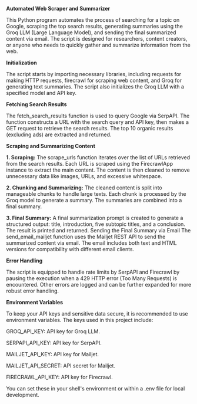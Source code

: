**Automated Web Scraper and Summarizer**


This Python program automates the process of searching for a topic on Google, scraping the top search results, generating summaries using the Groq LLM (Large Language Model), and sending the final summarized content via email. The script is designed for researchers, content creators, or anyone who needs to quickly gather and summarize information from the web.


**Initialization**

The script starts by importing necessary libraries, including requests for making HTTP requests, firecrawl for scraping web content, and Groq for generating text summaries. The script also initializes the Groq LLM with a specified model and API key.

**Fetching Search Results**

The fetch_search_results function is used to query Google via SerpAPI. The function constructs a URL with the search query and API key, then makes a GET request to retrieve the search results. The top 10 organic results (excluding ads) are extracted and returned.

**Scraping and Summarizing Content**

**1. Scraping:**
The scrape_urls function iterates over the list of URLs retrieved from the search results.
Each URL is scraped using the FirecrawlApp instance to extract the main content.
The content is then cleaned to remove unnecessary data like images, URLs, and excessive whitespace.

**2. Chunking and Summarizing:**
The cleaned content is split into manageable chunks to handle large texts.
Each chunk is processed by the Groq model to generate a summary.
The summaries are combined into a final summary.

**3. Final Summary:**
A final summarization prompt is created to generate a structured output: title, introduction, five subtopic titles, and a conclusion.
The result is printed and returned.
Sending the Final Summary via Email
The send_email_mailjet function uses the Mailjet REST API to send the summarized content via email. The email includes both text and HTML versions for compatibility with different email clients.


**Error Handling**

The script is equipped to handle rate limits by SerpAPI and Firecrawl by pausing the execution when a 429 HTTP error (Too Many Requests) is encountered. Other errors are logged and can be further expanded for more robust error handling.


**Environment Variables**

To keep your API keys and sensitive data secure, it is recommended to use environment variables. The keys used in this project include:


GROQ_API_KEY: API key for Groq LLM.

SERPAPI_API_KEY: API key for SerpAPI.

MAILJET_API_KEY: API key for Mailjet.

MAILJET_API_SECRET: API secret for Mailjet.

FIRECRAWL_API_KEY: API key for Firecrawl.

You can set these in your shell's environment or within a .env file for local development.
